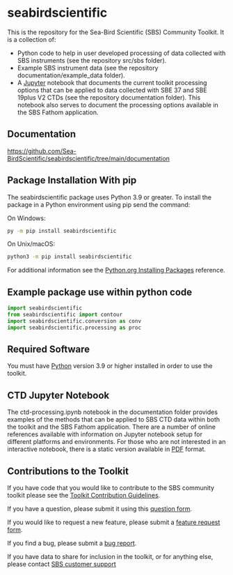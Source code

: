 # seabirdscientific

This is the repository for the Sea-Bird Scientific (SBS) Community Toolkit. It is a collection of:

- Python code to help in user developed processing of data collected with SBS instruments (see the
repository src/sbs folder).
- Example SBS instrument data (see the repository documentation/example_data folder).
- A [Jupyter](https://jupyter.org/) notebook that documents the current toolkit processing options
that can be applied to data collected with SBE 37 and SBE 19plus V2 CTDs (see the repository
documentation folder). This notebook also serves to document the processing options available in
the SBS Fathom application.

## Documentation
<!-- TODO: change the following link to the sphinx generated docs when it's ready -->
<https://github.com/Sea-BirdScientific/seabirdscientific/tree/main/documentation>  

## Package Installation With pip

The seabirdscientific package uses Python 3.9 or greater. To install the package in a Python
environment using pip send the command:

On Windows:

``` bash
py -m pip install seabirdscientific
```

On Unix/macOS:

``` bash
python3 -m pip install seabirdscientific
```

For additional information see the
[Python.org Installing Packages](https://packaging.python.org/en/latest/tutorials/installing-packages/#installing-packages)
reference.

## Example package use within python code

```python
import seabirdscientific
from seabirdscientific import contour
import seabirdscientific.conversion as conv
import seabirdscientific.processing as proc
```

## Required Software

You must have [Python](https://www.python.org/downloads/) version 3.9 or higher installed in order
to use the toolkit.

## CTD Jupyter Notebook

The ctd-processing.ipynb notebook in the documentation folder provides examples of the methods that
can be applied to SBS CTD data within both the toolkit and the SBS Fathom application. There are a
number of online references available with information on Jupyter notebook setup for different
platforms and environments. For those who are not interested in an interactive notebook, there is a
static version available in
[PDF](https://github.com/Sea-BirdScientific/seabirdscientific/blob/main/documentation/ctd-notebook.pdf)
format.

## Contributions to the Toolkit

If you have code that you would like to contribute to the SBS community toolkit please see the
[Toolkit Contribution Guidelines](CONTRIBUTING.md).

If you have a question, please submit it using this
[question form](https://github.com/Sea-BirdScientific/seabirdscientific/issues/new?template=question.md).

If you would like to request a new feature, please submit a [feature request form](https://github.com/Sea-BirdScientific/seabirdscientific/issues/new?template=feature_request.md).

If you find a bug, please submit a [bug report](https://github.com/Sea-BirdScientific/seabirdscientific/issues/new?template=bug_report.md).

If you have data to share for inclusion in the toolkit, or for anything else, please contact
[SBS customer support](https://www.seabird.com/support)
